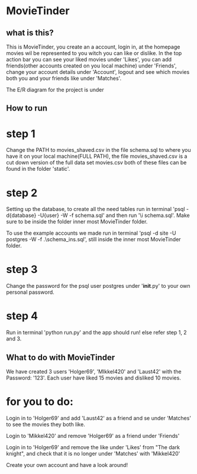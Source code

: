 # MovieTinder

## what is this?
This is MovieTinder, you create an a account, login in, at the homepage movies 
wil be represented to you witch you can like or dislike. In the top action bar 
you can see your liked movies under 'Likes', you can add friends(other accounts created on you local machine) under 'Friends',
change your account details under 'Account', logout and see which movies both you and your friends like under
'Matches'. 

The E/R diagram for the project is under 

## How to run

# step 1
Change the PATH to movies_shaved.csv in the file schema.sql to where you have it on your local machine(FULL PATH), the file movies_shaved.csv is a cut down version of the full data set movies.csv both of these files can be found in the folder 'static'. 

# step 2
Setting up the database, to create all the need tables run in terminal 'psql -d{database} -U{user} -W -f schema.sql' and then run '\i schema.sql'. Make sure to be inside the folder inner most MovieTinder folder. 

To use the example accounts we made run in terminal 'psql -d site -U postgres -W -f .\schema_ins.sql', still inside the inner most MovieTinder folder.

# step 3
Change the password for the psql user postgres under '__init__.py' to your own personal password. 

# step 4 
Run in terminal 'python run.py' and the app should run! else refer step 1, 2 and 3.

## What to do with MovieTinder

We have created 3 users 'Holger69', 'MIkkel420' and 'Laust42' with the Password: '123'. Each user have liked 15 movies and disliked 10 movies. 
# for you to do:
Login in to 'Holger69' and add 'Laust42' as a friend and se under 'Matches' to see the movies they both like.

Login to 'Mikkel420' and remove 'Holger69' as a friend under 'Friends'

Login in to 'Holger69' and remove the like under 'Likes' from "The dark knight", and check that it is no longer under 'Matches' with 'Mikkel420'

Create your own account and have a look around!

